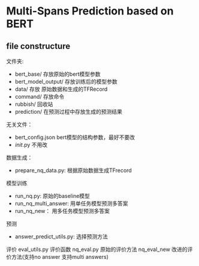 

# Multi-Spans Prediction based on BERT


## file constructure

文件夹:
- bert_base/ 存放原始的bert模型参数
- bert_model_output/ 存放训练后的模型参数
- data/ 存放 原始数据和生成的TFRecord
- command/ 存放命令
- rubbish/ 回收站
- prediction/ 在预测过程中存放生成的预测结果

无关文件：
- bert_config.json bert模型的结构参数，最好不要改
- _init_.py  不用改

数据生成：
- prepare_nq_data.py: 根据原始数据生成TFrecord

模型训练
- run_nq.py: 原始的baseline模型
- run_nq_multi_answer: 用单任务模型预测多答案
- run_nq_new： 用多任务模型预测多答案

预测
- answer_predict_utils.py: 选择预测方法

评价
eval_utils.py 评价函数
nq_eval.py 原始的评价方法
nq_eval_new 改进的评价方法(支持no answer 支持multi answers)





